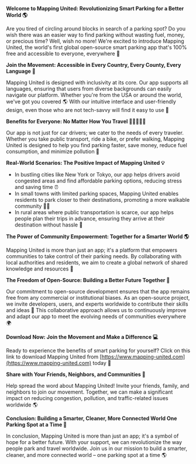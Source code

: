 **Welcome to Mapping United: Revolutionizing Smart Parking for a Better World 🌎**

Are you tired of circling around blocks in search of a parking spot? Do you wish there was an easier way to find parking without wasting fuel, money, or precious time? Well, wish no more! We're excited to introduce Mapping United, the world's first global open-source smart parking app that's 100% free and accessible to everyone, everywhere 🌟

**Join the Movement: Accessible in Every Country, Every County, Every Language 💬**

Mapping United is designed with inclusivity at its core. Our app supports all languages, ensuring that users from diverse backgrounds can easily navigate our platform. Whether you're from the USA or around the world, we've got you covered 🌎 With our intuitive interface and user-friendly design, even those who are not tech-savvy will find it easy to use 🤩

**Benefits for Everyone: No Matter How You Travel 🚗🚌🚂🏃‍♂️**

Our app is not just for car drivers; we cater to the needs of every traveler. Whether you take public transport, ride a bike, or prefer walking, Mapping United is designed to help you find parking faster, save money, reduce fuel consumption, and minimize pollution 🌿

**Real-World Scenarios: The Positive Impact of Mapping United 💡**

*   In bustling cities like New York or Tokyo, our app helps drivers avoid congested areas and find affordable parking options, reducing stress and saving time ⏰
*   In small towns with limited parking spaces, Mapping United enables residents to park closer to their destinations, promoting a more walkable community 🚶‍♀️
*   In rural areas where public transportation is scarce, our app helps people plan their trips in advance, ensuring they arrive at their destination without hassle 🚌

**The Power of Community Empowerment: Together for a Smarter World 🌎**

Mapping United is more than just an app; it's a platform that empowers communities to take control of their parking needs. By collaborating with local authorities and residents, we aim to create a global network of shared knowledge and resources 🔗

**The Freedom of Open-Source: Building a Better Future Together 🌈**

Our commitment to open-source development ensures that the app remains free from any commercial or institutional biases. As an open-source project, we invite developers, users, and experts worldwide to contribute their skills and ideas 🤝 This collaborative approach allows us to continuously improve and adapt our app to meet the evolving needs of communities everywhere 🌍

**Download Now: Join the Movement and Make a Difference 💻**

Ready to experience the benefits of smart parking for yourself? Click on this link to download Mapping United from [https://www.mapping-united.com](https://www.mapping-united.com) today 🔗

**Share with Your Friends, Neighbors, and Communities 🤝**

Help spread the word about Mapping United! Invite your friends, family, and neighbors to join our movement. Together, we can make a significant impact on reducing congestion, pollution, and traffic-related issues worldwide 🌎

**Conclusion: Building a Smarter, Cleaner, More Connected World One Parking Spot at a Time 🌟**

In conclusion, Mapping United is more than just an app; it's a symbol of hope for a better future. With your support, we can revolutionize the way people park and travel worldwide. Join us in our mission to build a smarter, cleaner, and more connected world – one parking spot at a time 🌎